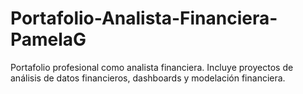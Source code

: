 # Portafolio-Analista-Financiera-PamelaG
Portafolio profesional como analista financiera. Incluye proyectos de análisis de datos financieros, dashboards y modelación financiera.
